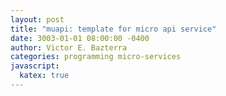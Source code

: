 ```yaml
---
layout: post
title: "muapi: template for micro api service"
date: 3003-01-01 08:00:00 -0400
author: Victor E. Bazterra
categories: programming micro-services
javascript:
  katex: true
---
```

